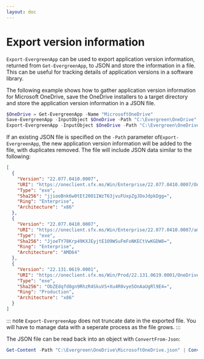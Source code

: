 ```yaml
---
layout: doc
---
```

# Export version information

`Export-EvergreenApp` can be used to export application version information, returned from `Get-EvergreenApp`, to JSON and store the information in a file. This can be useful for tracking details of application versions in a software library.

The following example shows how to gather application version information for Microsoft OneDrive, save the OneDrive installers to a target directory and store the application version information in a JSON file.

```powershell
$OneDrive = Get-EvergreenApp -Name "MicrosoftOneDrive"
Save-EvergreenApp -InputObject $OneDrive -Path "C:\Evergreen\OneDrive"
Export-EvergreenApp -InputObject $OneDrive -Path "C:\Evergreen\OneDrive\MicrosoftOneDrive.json"
```

If an existing JSON file is specified on the `-Path` parameter of`Export-EvergreenApp`, the new application version information will be added to the file, with duplicates removed. The file will include JSON data similar to the following:

```json
[
  {
    "Version": "22.077.0410.0007",
    "URI": "https://oneclient.sfx.ms/Win/Enterprise/22.077.0410.0007/OneDriveSetup.exe",
    "Type": "exe",
    "Sha256": "jjiooBnk6w0tEt20O1IWzT63jvuFUxpZgJDoJdpkDgg=",
    "Ring": "Enterprise",
    "Architecture": "x86"
  },
  {
    "Version": "22.077.0410.0007",
    "URI": "https://oneclient.sfx.ms/Win/Enterprise/22.077.0410.0007/amd64/OneDriveSetup.exe",
    "Type": "exe",
    "Sha256": "JjoeTY78Krp49KXJEyjtE1O9WSuFmFoNKECtVwKGDW8=",
    "Ring": "Enterprise",
    "Architecture": "AMD64"
  },
  {
    "Version": "22.131.0619.0001",
    "URI": "https://oneclient.sfx.ms/Win/Prod/22.131.0619.0001/OneDriveSetup.exe",
    "Type": "exe",
    "Sha256": "ObZEdqfd8gn9RhzR4SkuVS+Xu4R0vye5OnAaUgRl9E4=",
    "Ring": "Production",
    "Architecture": "x86"
  }
]
```

::: note
`Export-EvergreenApp` does not truncate date in the exported file. You will have to manage data with a seperate process as the file grows.
:::

The JSON file can be read back into an object with `ConvertFrom-Json`:

```powershell
Get-Content -Path "C:\Evergreen\OneDrive\MicrosoftOneDrive.json" | ConvertFrom-Json
```
